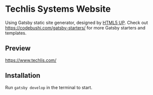 # Techlis Systems Website
Using Gatsby static site generator, designed by [HTML5 UP](https://html5up.net/forty). Check out https://codebushi.com/gatsby-starters/ for more Gatsby starters and templates.

## Preview

https://www.techlis.com/

## Installation

Run `gatsby develop` in the terminal to start.
